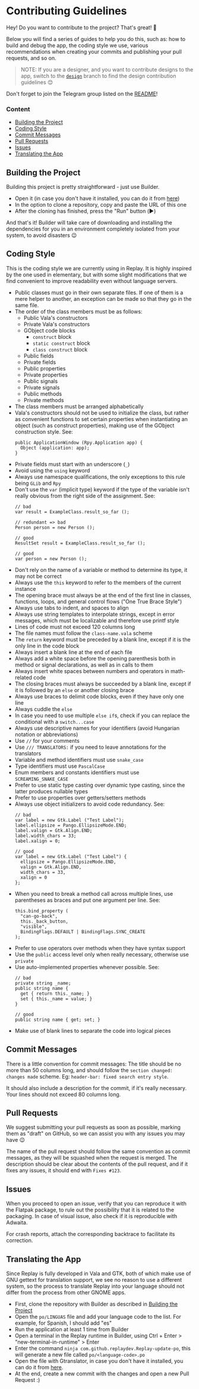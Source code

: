 # Contributing Guidelines

Hey! Do you want to contribute to the project? That's great! 🎉️

Below you will find a series of guides to help you do this, such as: how to
build and debug the app, the coding style we use, various recommendations when
creating your commits and publishing your pull requests, and so on.

> NOTE: If you are a designer, and you want to contribute designs to the app,
> switch to the [`design`](https://github.com/nahuelwexd/Replay/tree/design)
> branch to find the design contribution guidelines 😊️

Don't forget to join the Telegram group listed on the [README](README.md)!

### Content

- [Building the Project](#building-the-project)
- [Coding Style](#coding-style)
- [Commit Messages](#commit-messages)
- [Pull Requests](#pull-requests)
- [Issues](#issues)
- [Translating the App](#translating-the-app)

## Building the Project

Building this project is pretty straightforward - just use Builder.

- Open it (in case you don't have it installed, you can do it from
  [here](https://flathub.org/apps/details/org.gnome.Builder))
- In the option to clone a repository, copy and paste the URL of this one
- After the cloning has finished, press the "Run" button (▶️)

And that's it! Builder will take care of downloading and installing the
dependencies for you in an environment completely isolated from your system, to
avoid disasters 😉️

## Coding Style

This is the coding style we are currently using in Replay. It is highly inspired
by the one used in elementary, but with some slight modifications that we find
convenient to improve readability even without language servers.

- Public classes must go in their own separate files. If one of them is a mere
  helper to another, an exception can be made so that they go in the same file.
- The order of the class members must be as follows:
  - Public Vala's constructors
  - Private Vala's constructors
  - GObject code blocks
    - `construct` block
    - `static construct` block
    - `class construct` block
  - Public fields
  - Private fields
  - Public properties
  - Private properties
  - Public signals
  - Private signals
  - Public methods
  - Private methods
- The class members must be arranged alphabetically
- Vala's constructors should not be used to initialize the class, but rather as
  convenient functions to set certain properties when instantiating an object
  (such as construct properties), making use of the GObject construction style.
  See:
  ```vala
  public ApplicationWindow (Rpy.Application app) {
  	Object (application: app);
  }
  ```
- Private fields must start with an underscore (`_`)
- Avoid using the `using` keyword
- Always use namespace qualifications, the only exceptions to this rule being
  `GLib` and `Rpy`
- Don't use the `var` (implicit type) keyword if the type of the variable isn't
  really obvious from the right side of the assignment. See:
  ```vala
  // bad
  var result = ExampleClass.result_so_far ();

  // redundant => bad
  Person person = new Person ();

  // good
  ResultSet result = ExampleClass.result_so_far ();

  // good
  var person = new Person ();
  ```
- Don't rely on the name of a variable or method to determine its type, it may
  not be correct
- Always use the `this` keyword to refer to the members of the current instance
- The opening brace must always be at the end of the first line in classes,
  functions, loops, and general control flows ("One True Brace Style")
- Always use tabs to indent, and spaces to align
- Always use string templates to interpolate strings, except in error messages,
  which must be localizable and therefore use printf style
- Lines of code must not exceed 120 columns long
- The file names must follow the `class-name.vala` scheme
- The `return` keyword must be preceded by a blank line, except if it is the
  only line in the code block
- Always insert a blank line at the end of each file
- Always add a white space before the opening parenthesis both in method or
  signal declarations, as well as in calls to them
- Always insert white spaces between numbers and operators in math-related code
- The closing braces must always be succeeded by a blank line, except if it is
  followed by an `else` or another closing brace
- Always use braces to delimit code blocks, even if they have only one line
- Always cuddle the `else`
- In case you need to use multiple `else if`s, check if you can replace the
  conditional with a `switch...case`
- Always use descriptive names for your identifiers (avoid Hungarian notation or
  abbreviations)
- Use `//` for your comments
- Use `/// TRANSLATORS:` if you need to leave annotations for the translators
- Variable and method identifiers must use `snake_case`
- Type identifiers must use `PascalCase`
- Enum members and constants identifiers must use `SCREAMING_SNAKE_CASE`
- Prefer to use static type casting over dynamic type casting, since the latter
  produces nullable types
- Prefer to use properties over getters/setters methods
- Always use object initializers to avoid code redundancy. See:
  ```vala
  // bad
  var label = new Gtk.Label ("Test Label");
  label.ellipsize = Pango.EllipsizeMode.END;
  label.valign = Gtk.Align.END;
  label.width_chars = 33;
  label.xalign = 0;

  // good
  var label = new Gtk.Label ("Test Label") {
  	ellipsize = Pango.EllipsizeMode.END,
  	valign = Gtk.Align.END,
  	width_chars = 33,
  	xalign = 0
  };
  ```
- When you need to break a method call across multiple lines, use parentheses as
  braces and put one argument per line. See:
  ```vala
  this.bind_property (
  	"can-go-back",
  	this._back_button,
  	"visible",
  	BindingFlags.DEFAULT | BindingFlags.SYNC_CREATE
  );
  ```
- Prefer to use operators over methods when they have syntax support
- Use the `public` access level only when really necessary, otherwise use
  `private`
- Use auto-implemented properties whenever possible. See:
  ```vala
  // bad
  private string _name;
  public string name {
  	get { return this._name; }
  	set { this._name = value; }
  }

  // good
  public string name { get; set; }
  ```
- Make use of blank lines to separate the code into logical pieces

## Commit Messages

There is a little convention for commit messages: The title should be no more
than 50 columns long, and should follow the `section changed: changes made`
scheme. Eg: `header-bar: fixed search entry style`.

It should also include a description for the commit, if it's really necessary.
Your lines should not exceed 80 columns long.

## Pull Requests

We suggest submitting your pull requests as soon as possible, marking them as
"draft" on GitHub, so we can assist you with any issues you may have 😉️

The name of the pull request should follow the same convention as commit
messages, as they will be squashed when the request is merged. The description
should be clear about the contents of the pull request, and if it fixes any
issues, it should end with `Fixes #123`.

## Issues

When you proceed to open an issue, verify that you can reproduce it with the
Flatpak package, to rule out the possibility that it is related to the packaging.
In case of visual issue, also check if it is reproducible with Adwaita.

For crash reports, attach the corresponding backtrace to facilitate its
correction.

## Translating the App

Since Replay is fully developed in Vala and GTK, both of which make use of GNU
gettext for translation support, we see no reason to use a different system, so
the process to translate Replay into your language should not differ from the
process from other GNOME apps.

- First, clone the repository with Builder as described in
  [Building the Project](#building-the-project)
- Open the `po/LINGUAS` file and add your language code to the list. For example,
  for Spanish, I should add "es"
- Run the application at least 1 time from Builder
- Open a terminal in the Replay runtime in Builder, using Ctrl + Enter >
  "new-terminal-in-runtime" > Enter
- Enter the command `ninja com.github.replaydev.Replay-update-po`, this will
  generate a new file called `po/<language-code>.po`
- Open the file with Gtranslator, in case you don't have it installed, you can
  do it from [here](https://flathub.org/apps/details/org.gnome.Gtranslator).
- At the end, create a new commit with the changes and open a new Pull Request :)

